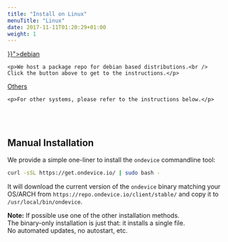 ```yaml
---
title: "Install on Linux"
menuTitle: "Linux"
date: 2017-11-11T01:20:29+01:00
weight: 1
---
```


<div class="row">
  <div class="col col-md-4">
    <a class="btn btn-default btn-wide" href="{{< relref "install/linux/deb.md" >}}">debian</a>

    <p>We host a package repo for debian based distributions.<br />
    Click the button above to get to the instructions.</p>
  </div>
  <div class="col col-md-4">
    <a class="btn btn-default btn-wide" href="#manual-installation">Others</a>

    <p>For other systems, please refer to the instructions below.</p>
  </div>
</div>

<br /><br />

## Manual Installation

We provide a simple one-liner to install the `ondevice` commandline tool:

```sh
curl -sSL https://get.ondevice.io/ | sudo bash -
```

It will download the current version of the `ondevice` binary matching your
OS/ARCH from `https://repo.ondevice.io/client/stable/` and copy it to
`/usr/local/bin/ondevice`.

<div class="alert alert-info">
  <strong>Note:</strong>
  If possible use one of the other installation methods. <br />
  The binary-only installation is just that: it installs a single file.<br />
  No automated updates, no autostart, etc.
</div>
